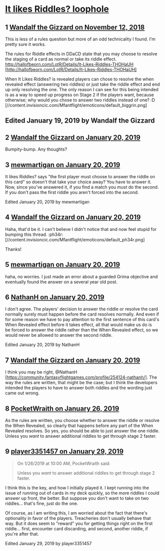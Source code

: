 # [It likes Riddles? loophole](https://community.fantasyflightgames.com/topic/286051-it-likes-riddles-loophole/)

## 1 [Wandalf the Gizzard on November 12, 2018](https://community.fantasyflightgames.com/topic/286051-it-likes-riddles-loophole/?do=findComment&comment=3532794)

This is less of a rules question but more of an odd technicality I found. I'm pretty sure it works.

The rules for Riddle effects in DDaCD state that you may choose to resolve the staging of a card as normal or take its riddle effect.   http://hallofbeorn.com/LotR/Details/It-Likes-Riddles-THOHaUH [http://hallofbeorn.com/LotR/Details/It-Likes-Riddles-THOHaUH]

When It Likes Riddles? is revealed players can chose to resolve the when revealed effect (answering two riddles) or just take the riddle effect and end up only resolving the one. The only reason I can see for this being intended is as a way to speed up progress on Stage 2 if the players want, because otherwise; why would you chose to answer two riddles instead of one? :D [//content.invisioncic.com/Mfantflight/emoticons/default_biggrin.png]

Edited January 19, 2019 by Wandalf the Gizzard
-

## 2 [Wandalf the Gizzard on January 20, 2019](https://community.fantasyflightgames.com/topic/286051-it-likes-riddles-loophole/?do=findComment&comment=3597612)

Bumpity-bump. Any thoughts?

## 3 [mewmartigan on January 20, 2019](https://community.fantasyflightgames.com/topic/286051-it-likes-riddles-loophole/?do=findComment&comment=3597709)

It likes Riddles? says "the first player must choose to answer the riddle on this card" so doesn't that take your choice away? You have to answer it. Now, since you've answered it, if you find a match you must do the second. If you don't pass the first riddle you aren't forced into the second.

Edited January 20, 2019 by mewmartigan

## 4 [Wandalf the Gizzard on January 20, 2019](https://community.fantasyflightgames.com/topic/286051-it-likes-riddles-loophole/?do=findComment&comment=3597738)

Haha, that'd be it. I can't believe I didn't notice that and now feel stupid for bumping this thread. :ph34r: [//content.invisioncic.com/Mfantflight/emoticons/default_ph34r.png]

Thanks!

## 5 [mewmartigan on January 20, 2019](https://community.fantasyflightgames.com/topic/286051-it-likes-riddles-loophole/?do=findComment&comment=3598002)

haha, no worries. I just made an error about a guarded Grima objective and eventually found the answer on a several year old post.

## 6 [NathanH on January 20, 2019](https://community.fantasyflightgames.com/topic/286051-it-likes-riddles-loophole/?do=findComment&comment=3598065)

I don't agree. The players' decision to answer the riddle or resolve the card normally surely must happen before the card resolves normally. And even if for some reason we have to pay attention to the first sentence of this card's When Revealed effect before it takes effect, all that would make us do is be forced to answer the riddle rather than the When Revealed effect, so we would never be allowed to answer the second riddle.

Edited January 20, 2019 by NathanH

## 7 [Wandalf the Gizzard on January 20, 2019](https://community.fantasyflightgames.com/topic/286051-it-likes-riddles-loophole/?do=findComment&comment=3598162)

I think you may be right, @NathanH [https://community.fantasyflightgames.com/profile/254124-nathanh/]. The way the rules are written, that might be the case; but I think the developers intended the players to have to answer both riddles and the wording just came out wrong.

## 8 [PocketWraith on January 26, 2019](https://community.fantasyflightgames.com/topic/286051-it-likes-riddles-loophole/?do=findComment&comment=3603850)

As the rules are written, you choose whether to answer the riddle or resolve the When Revealed, so clearly that happens before any part of the When Revealed resolves.
So yes, you should be able to just answer the one riddle. Unless you *want* to answer additional riddles to get through stage 2 faster.

## 9 [player3351457 on January 29, 2019](https://community.fantasyflightgames.com/topic/286051-it-likes-riddles-loophole/?do=findComment&comment=3606313)

> On 1/26/2019 at 10:00 AM, PocketWraith said:
> 
> Unless you *want* to answer additional riddles to get through stage 2 faster.

I think this is the key, and how I initially played it. I kept running into the issue of running out of cards in my deck quickly, so the more riddles I could answer up front, the better. But suppose you don't want to take on two riddles... that's fine, just do the one.

Of course, as I am writing this, I am worried about the fact that there's optionality in favor of the players. Treacheries don't usually behave that way. But it does seem to "reward" you for getting things right on the first riddle... first, encounter card discarding, and second, another riddle, if you're after that.

Edited January 29, 2019 by player3351457

